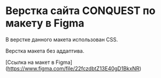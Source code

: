 # Верстка сайта CONQUEST по макету в Figma

В верстке данного макета использован CSS.

Верстка макета без аддаптива.

[Ссылка на макет в Figma] (https://www.figma.com/file/22fczdbtZ13E40gD1BkxNR)
